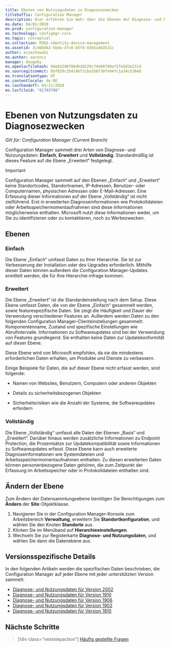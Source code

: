 ```yaml
---
title: Ebenen von Nutzungsdaten zu Diagnosezwecken
titleSuffix: Configuration Manager
description: Hier erfahren Sie mehr über die Ebenen der Diagnose- und Nutzungsdaten, die Configuration Manager sammelt.
ms.date: 04/01/2020
ms.prod: configuration-manager
ms.technology: configmgr-core
ms.topic: conceptual
ms.collection: M365-identity-device-management
ms.assetid: 3c46bdb2-5bda-47c8-b5f4-9365a4b3521c
author: aczechowski
ms.author: aaroncz
manager: dougeby
ms.openlocfilehash: 9de63280786d620229c7d408f09ef2fe583e231d
ms.sourcegitcommit: bbf820c35414bf2cba356f30fe047c1a34c5384d
ms.translationtype: HT
ms.contentlocale: de-DE
ms.lasthandoff: 04/21/2020
ms.locfileid: "81703798"
---
```

# <a name="levels-of-diagnostic-usage-data"></a>Ebenen von Nutzungsdaten zu Diagnosezwecken

*Gilt für: Configuration Manager (Current Branch)*

Configuration Manager sammelt drei Arten von Diagnose- und Nutzungsdaten: **Einfach**, **Erweitert** und **Vollständig**. Standardmäßig ist dieses Feature auf die Ebene „Erweitert“ festgelegt.

> [!IMPORTANT]
> Configuration Manager sammelt auf den Ebenen „Einfach“ und „Erweitert“ keine Standortcodes, Standortnamen, IP-Adressen, Benutzer- oder Computernamen, physischen Adressen oder E-Mail-Adressen. Eine Erfassung dieser Informationen auf der Ebene „Vollständig“ ist nicht zielführend. Erst in erweiterten Diagnoseinformationen wie Protokolldateien oder Arbeitsspeichermomentaufnahmen sind diese Informationen möglicherweise enthalten. Microsoft nutzt diese Informationen weder, um Sie zu identifizieren oder zu kontaktieren, noch zu Werbezwecken.

## <a name="levels"></a>Ebenen

### <a name="basic"></a>Einfach

Die Ebene „Einfach“ umfasst Daten zu Ihrer Hierarchie. Sie ist zur Verbesserung der Installation oder des Upgrades erforderlich. Mithilfe dieser Daten können außerdem die Configuration Manager-Updates ermittelt werden, die für Ihre Hierarchie infrage kommen.

### <a name="enhanced"></a>Erweitert

Die Ebene „Erweitert“ ist die Standardeinstellung nach dem Setup. Diese Ebene umfasst Daten, die von der Ebene „Einfach“ gesammelt werden, sowie featurespezifische Daten. Sie zeigt die Häufigkeit und Dauer der Verwendung verschiedener Features an. Außerdem werden Daten zu den folgenden Configuration Manager-Clienteinstellungen gesammelt: Komponentenname, Zustand und spezifische Einstellungen wie Abrufintervalle. Informationen zu Softwareupdates sind bei der Verwendung von Features grundlegend. Sie enthalten keine Daten zur Updatekonformität auf dieser Ebene.

Diese Ebene wird von Microsoft empfohlen, da sie die mindestens erforderlichen Daten erhalten, um Produkte und Dienste zu verbessern.

Einige Beispiele für Daten, die auf dieser Ebene nicht erfasst werden, sind folgende:

- Namen von Websites, Benutzern, Computern oder anderen Objekten

- Details zu sicherheitsbezogenen Objekten

- Sicherheitsrisiken wie die Anzahl der Systeme, die Softwareupdates erfordern

### <a name="full"></a>Vollständig

Die Ebene „Vollständig“ umfasst alle Daten der Ebenen „Basis“ und „Erweitert“. Darüber hinaus werden zusätzliche Informationen zu Endpoint Protection, die Prozentsätze zur Updatekompatibilität sowie Informationen zu Softwareupdates erfasst. Diese Ebene kann auch erweiterte Diagnoseinformationen wie Systemdateien und Arbeitsspeichermomentaufnahmen enthalten. Zu diesen erweiterten Daten können personenbezogene Daten gehören, die zum Zeitpunkt der Erfassung im Arbeitsspeicher oder in Protokolldateien enthalten sind.

## <a name="how-to-change-the-level"></a><a name="bkmk_change"></a> Ändern der Ebene

Zum Ändern der Datensammlungsebene benötigen Sie Berechtigungen zum **Ändern** der **Site**-Objektklasse.

1. Navigieren Sie in der Configuration Manager-Konsole zum Arbeitsbereich **Verwaltung**, erweitern Sie **Standortkonfiguration**, und wählen Sie den Knoten **Standorte** aus.
1. Klicken Sie im Menüband auf **Hierarchieeinstellungen**.
1. Wechseln Sie zur Registerkarte **Diagnose- und Nutzungsdaten**, und wählen Sie dann die Datenebene aus.

## <a name="version-specific-details"></a><a name="bkmk_versions"></a> Versionsspezifische Details

In den folgenden Artikeln werden die spezifischen Daten beschrieben, die Configuration Manager auf jeder Ebene mit jeder unterstützten Version sammelt:

- [Diagnose- und Nutzungsdaten für Version 2002](levels-of-diagnostic-usage-data-collection-2002.md)
- [Diagnose- und Nutzungsdaten für Version 1910](levels-of-diagnostic-usage-data-collection-1910.md)
- [Diagnose- und Nutzungsdaten für Version 1906](levels-of-diagnostic-usage-data-collection-1906.md)
- [Diagnose- und Nutzungsdaten für Version 1902](levels-of-diagnostic-usage-data-collection-1902.md)
- [Diagnose- und Nutzungsdaten für Version 1810](levels-of-diagnostic-usage-data-collection-1810.md)

## <a name="next-steps"></a>Nächste Schritte

> [!div class="nextstepaction"]
> [Häufig gestellte Fragen](frequently-asked-questions.md)
